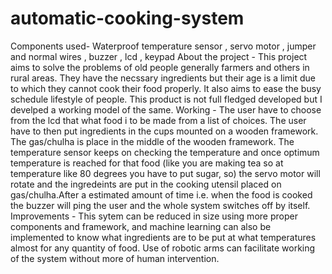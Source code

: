 # automatic-cooking-system
Components used- Waterproof temperature sensor , servo motor , jumper and normal wires , buzzer , lcd , keypad
About the project - This project aims to solve the problems of old people generally farmers and others in rural areas.
                    They have the necssary ingredients but their age is a limit due to which they cannot cook their food properly.
                    It also aims to ease the busy schedule lifestyle of people.
                    This product is not full fledged developed but I develped a working model of the same.
Working - The user have to choose from the lcd that what food i to be made from a  list of choices.
           The user have to then put ingredients in the cups mounted on a wooden framework.
           The gas/chulha is place in the middle of the wooden framework.
           The temperature sensor keeps on checking the temperature and once optimum temperature is reached for that food
           (like you are making tea so at temperature like 80 degrees you have to put sugar, so) the servo motor will 
            rotate and the ingredeints are put in the cooking utensil placed on gas/chulha.After a estimated amount of time 
            i.e. when the food is cooked the buzzer will ping the user and the whole system switches off by itself.
Improvements - This sytem can be reduced in size using more proper components and framework, and machine learning can also be implemented
               to know what ingredients are to be put at what temperatures almost for any quantity of food. Use of robotic arms can facilitate
               working of the system without more of human intervention.
